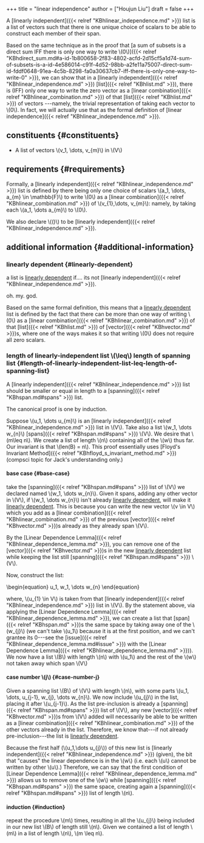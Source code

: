 +++
title = "linear independence"
author = ["Houjun Liu"]
draft = false
+++

A [linearly independent]({{< relref "KBhlinear_independence.md" >}}) list is a list of vectors such that there is one unique choice of scalars to be able to construct each member of their span.

Based on the same technique as in the proof that [a sum of subsets is a direct sum IFF there is only one way to write \\(0\\)]({{< relref "KBhdirect_sum.md#a-id-1b800658-2f83-4802-acfd-2d15cf5a1d74-sum-of-subsets-is-a-id-4e586014-c91f-4d52-98bb-a2fe11a75007-direct-sum-id-fddf0648-91ea-4c5b-8298-fa0a30637cb7-iff-there-is-only-one-way-to-write-0" >}}), we can show that in a [linearly independent]({{< relref "KBhlinear_independence.md" >}}) [list]({{< relref "KBhlist.md" >}}), there is (IFF) only one way to write the zero vector as a [linear combination]({{< relref "KBhlinear_combination.md" >}}) of that [list]({{< relref "KBhlist.md" >}}) of vectors ---namely, the trivial representation of taking each vector to \\(0\\). In fact, we will actually use that as the formal definition of [linear independence]({{< relref "KBhlinear_independence.md" >}}).


## constituents {#constituents}

-   A list of vectors \\(v\_1, \dots, v\_{m}\\) in \\(V\\)


## requirements {#requirements}

Formally, a [linearly independent]({{< relref "KBhlinear_independence.md" >}}) list is defined by there being only one choice of scalars \\(a\_1, \dots, a\_{m} \in \mathbb{F}\\) to write \\(0\\) as a [linear combination]({{< relref "KBhlinear_combination.md" >}}) of \\(v\_{1},\dots, v\_{m}\\): namely, by taking each \\(a\_1, \dots a\_{m}\\) to \\(0\\).

We also declare \\(()\\) to be [linearly independent]({{< relref "KBhlinear_independence.md" >}}).


## additional information {#additional-information}


### linearly dependent {#linearly-dependent}

a list is [linearly dependent](#linearly-dependent) if.... its not [linearly independent]({{< relref "KBhlinear_independence.md" >}}).

oh. my. god.

Based on the same formal definition, this means that a [linearly dependent](#linearly-dependent) list is defined by the fact that there can be more than one way of writing \\(0\\) as a [linear combination]({{< relref "KBhlinear_combination.md" >}}) of that [list]({{< relref "KBhlist.md" >}}) of [vector]({{< relref "KBhvector.md" >}})s, where one of the ways makes it so that writing \\(0\\) does not require all zero scalars.


### length of linearly-independent list \\(\leq\\) length of spanning list {#length-of-linearly-independent-list-leq-length-of-spanning-list}

A [linearly independent]({{< relref "KBhlinear_independence.md" >}}) list should be smaller or equal in length to a [spanning]({{< relref "KBhspan.md#spans" >}}) list.

The canonical proof is one by induction.

Suppose \\(u\_1, \dots u\_{m}\\) is an [linearly independent]({{< relref "KBhlinear_independence.md" >}}) list in \\(V\\). Take also a list \\(w\_1, \dots w\_{n}\\) [spans]({{< relref "KBhspan.md#spans" >}}) \\(V\\). We desire that \\(m\leq n\\). We create a list of length \\(n\\) containing all of the \\(w\\) thus far. Our invariant is that \\(len(B) = n\\). This proof essentially uses [Floyd's Invariant Method]({{< relref "KBhfloyd_s_invariant_method.md" >}}) (compsci topic for Jack's understanding only.)


#### base case {#base-case}

take the [spanning]({{< relref "KBhspan.md#spans" >}}) list of \\(V\\) we declared named \\(w\_1, \dots w\_{n}\\). Given it spans, adding any other vector in \\(V\\), if \\(w\_1, \dots w\_{n}\\) isn't already [linearly dependent](#linearly-dependent), will make it [linearly dependent](#linearly-dependent). This is because you can write the new vector \\(v \in V\\) which you add as a [linear combination]({{< relref "KBhlinear_combination.md" >}}) of the previous [vector]({{< relref "KBhvector.md" >}})s already as they already span \\(V\\).

By the [Linear Dependence Lemma]({{< relref "KBhlinear_dependence_lemma.md" >}}), you can remove one of the [vector]({{< relref "KBhvector.md" >}})s in the new [linearly dependent](#linearly-dependent) list while keeping the list still [spanning]({{< relref "KBhspan.md#spans" >}}) \\(V\\).

Now, construct the list:

\begin{equation}
u\_1, w\_1, \dots w\_{n}
\end{equation}

where, \\(u\_{1} \in V\\) is taken from that [linearly independent]({{< relref "KBhlinear_independence.md" >}}) list in \\(V\\). By the statement above, via applying the [Linear Dependence Lemma]({{< relref "KBhlinear_dependence_lemma.md" >}}), we can create a list that [span]({{< relref "KBhspan.md" >}})s the same space by taking away one of the \\(w\_{j}\\) (we can't take \\(u\_1\\) because it is at the first position, and we can't grantee its $0$---see the [issue]({{< relref "KBhlinear_dependence_lemma.md#issue" >}}) with the [Linear Dependence Lemma]({{< relref "KBhlinear_dependence_lemma.md" >}})). We now have a list \\(B\\) with length \\(n\\) with \\(u\_1\\) and the rest of the \\(w\\) not taken away which span \\(V\\)


#### case number \\(j\\) {#case-number-j}

Given a spanning list \\(B\\) of \\(V\\) with length \\(n\\), with some parts \\(u\_1, \dots, u\_{j-1}, w\_{j}, \dots w\_{n}\\). We now include \\(u\_{j}\\) in the list, placing it after \\(u\_{j-1}\\). As the list pre-inclusion is already a [spanning]({{< relref "KBhspan.md#spans" >}}) list of \\(V\\), any new [vector]({{< relref "KBhvector.md" >}})s from \\(V\\) added will necessarily be able to be written as a [linear combination]({{< relref "KBhlinear_combination.md" >}}) of the other vectors already in the list. Therefore, we know that---if not already pre-inclusion---the list is [linearly dependent](#linearly-dependent).

Because the first half (\\(u\_1,\dots u\_{j}\\)) of this new list is [linearly independent]({{< relref "KBhlinear_independence.md" >}}) (given), the bit that "causes" the linear dependence is in the \\(w\\) (i.e. each \\(u\\) cannot be written by other \\(u\\).) Therefore, we can say that the first condition of [Linear Dependence Lemma]({{< relref "KBhlinear_dependence_lemma.md" >}}) allows us to remove one of the \\(w\\) while [spanning]({{< relref "KBhspan.md#spans" >}}) the same space, creating again a [spanning]({{< relref "KBhspan.md#spans" >}}) list of length \\(n\\).


#### induction {#induction}

repeat the procedure \\(m\\) times, resulting in all the \\(u\_{j}\\) being included in our new list \\(B\\) of length still \\(n\\). Given we contained a list of length \\(m\\) in a list of length \\(n\\), \\(m \leq n\\).